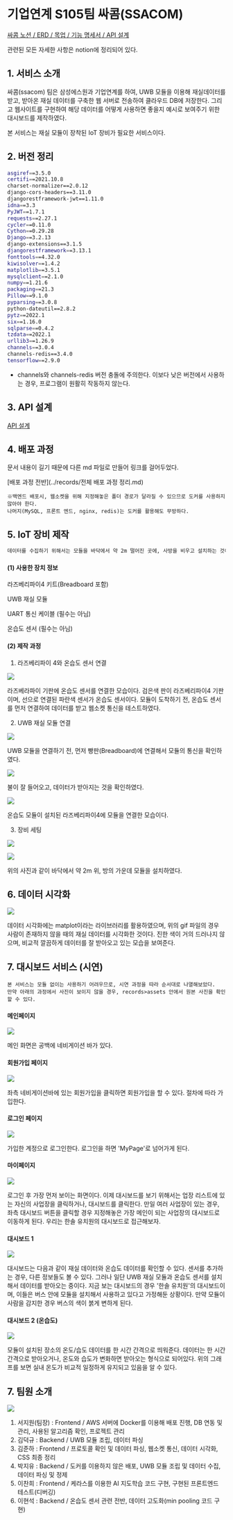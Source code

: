 # 기업연계 S105팀 싸콤(SSACOM)



[싸콤 노션 / ERD / 목업 / 기능 명세서 / API 설계](https://ninth-tax-ce2.notion.site/c000cf794ec14a3e875947da995ed7ce)

관련된 모든 자세한 사항은 notion에 정리되어 있다.








## 1. 서비스 소개

 싸콤(ssacom) 팀은 삼성에스원과 기업연계를 하여, UWB 모듈을 이용해 재실데이터를 받고, 받아온 재실 데이터를 구축한 웹 서버로 전송하여 클라우드 DB에 저장한다. 그리고 웹사이트를 구현하여 해당 데이터를 어떻게 사용하면 좋을지 예시로 보여주기 위한 대시보드를 제작하였다.

 본 서비스는 재실 모듈이 장착된 IoT 장비가 필요한 서비스이다.







## 2. 버전 정리

```bash
asgiref==3.5.0
certifi==2021.10.8
charset-normalizer==2.0.12
django-cors-headers==3.11.0
djangorestframework-jwt==1.11.0
idna==3.3
PyJWT==1.7.1
requests==2.27.1
cycler==0.11.0
Cython==0.29.28
Django==3.2.13
django-extensions==3.1.5
djangorestframework==3.13.1
fonttools==4.32.0
kiwisolver==1.4.2
matplotlib==3.5.1
mysqlclient==2.1.0
numpy==1.21.6
packaging==21.3
Pillow==9.1.0
pyparsing==3.0.8
python-dateutil==2.8.2
pytz==2022.1
six==1.16.0
sqlparse==0.4.2
tzdata==2022.1
urllib3==1.26.9
channels==3.0.4
channels-redis==3.4.0
tensorflow==2.9.0
```

- channels와 channels-redis 버전 충돌에 주의한다. 이보다 낮은 버전에서 사용하는 경우, 프로그램이 원활히 작동하지 않는다.









## 3. API 설계

[API 설계](https://www.notion.so/7136f146e4a34c0dbe6b9d2deccb8ae9)







## 4. 배포 과정

문서 내용이 길기 때문에 다른 md 파일로 만들어 링크를 걸어두었다.

[배포 과정 전반](../records/전체 배포 과정 정리.md)

```
※백엔드 배포시, 웹소켓을 위해 지정해놓은 폴더 경로가 달라질 수 있으므로 도커를 사용하지 않아야 한다.
나머지(MySQL, 프론트 엔드, nginx, redis)는 도커를 활용해도 무방하다.
```









## 5. IoT 장비 제작

```bash
데이터를 수집하기 위해서는 모듈을 바닥에서 약 2m 떨어진 곳에, 사방을 비우고 설치하는 것이 기본이다.
```

#### (1) 사용한 장치 정보

라즈베리파이4 키트(Breadboard 포함)

UWB 재실 모듈

UART 통신 케이블 (필수는 아님)

온습도 센서 (필수는 아님)






#### (2) 제작 과정

1. 라즈베리파이 4와 온습도 센서 연결

![](records/assets/thsensor.jpg)

라즈베라파이 기판에 온습도 센서를 연결한 모습이다. 검은색 판이 라즈베리파이4 기판이며, 선으로 연결된 파란색 센서가 온습도 센서이다. 모듈이 도착하기 전, 온습도 센서를 먼저 연결하여 데이터를 받고 웹소켓 통신을 테스트하였다.






2. UWB 재실 모듈 연결

![](records/assets/moduleoff.png) 

UWB 모듈을 연결하기 전, 먼저 빵판(Breadboard)에 연결해서 모듈의 통신을 확인하였다.






![](records/assets/moduleon.png)

불이 잘 들어오고, 데이터가 받아지는 것을 확인하였다.






![](records/assets/raspberrypi.jpg)

온습도 모듈이 설치된 라즈베리파이4에 모듈을 연결한 모습이다.






3. 장비 세팅

![](records/assets/use1.jpg)



![](records/assets/use2.jpg)

위의 사진과 같이 바닥에서 약 2m 위, 방의 가운데 모듈을 설치하였다.








## 6. 데이터 시각화

![](records/assets/nopersondata.gif)

데이터 시각화에는 matplot이라는 라이브러리를 활용하였으며, 위의 gif 파일의 경우 사람이 존재하지 않을 때의 재실 데이터를 시각화한 것이다. 진한 색이 거의 드러나지 않으며, 비교적 깔끔하게 데이터를 잘 받아오고 있는 모습을 보여준다.












## 7. 대시보드 서비스 (시연)

```
본 서비스는 모듈 없이는 사용하기 어려우므로, 시연 과정을 따라 순서대로 나열해보았다.
만약 아래의 과정에서 사진이 보이지 않을 경우, records>assets 안에서 원본 사진을 확인할 수 있다.
```

#### 메인페이지

![](records/assets/mainpage.png)

메인 화면은 공백에 네비게이션 바가 있다.








#### 회원가입 페이지

![](records/assets/signup.png)

좌측 네비게이션바에 있는 회원가입을 클릭하면 회원가입을 할 수 있다. 절차에 따라 가입한다.








#### 로그인 페이지

![](records/assets/login.png)

가입한 계정으로 로그인한다. 로그인을 하면 'MyPage'로 넘어가게 된다.








#### 마이페이지

![](records/assets/mypage.png)

로그인 후 가장 먼저 보이는 화면이다. 이제 대시보드를 보기 위해서는 업장 리스트에 있는 자신의 사업장을 클릭하거나, 대시보드를 클릭한다. 만일 여러 사업장이 있는 경우, 좌측 대시보드 버튼을 클릭할 경우 지정해놓은 가장 메인이 되는 사업장의 대시보드로 이동하게 된다. 우리는 한솔 유치원의 대시보드로 접근해보자.








#### 대시보드 1

![](records/assets/dashboard.PNG)

대시보드는 다음과 같이 재실 데이터와 온습도 데이터를 확인할 수 있다. 센서를 추가하는 경우, 다른 정보들도 볼 수 있다. 그러나 일단 UWB 재실 모듈과 온습도 센서를 설치해서 데이터를 받아오는 중이다. 지금 보는 대시보드의 경우 '한솔 유치원'의 대시보드이며, 이들은 버스 안에 모듈을 설치해서 사용하고 있다고 가정해둔 상황이다. 만약 모듈이 사람을 감지한 경우 버스의 색이 붉게 변하게 된다.








#### 대시보드 2 (온습도)

![](records/assets/dashboard2.png)

모듈이 설치된 장소의 온도/습도 데이터를 한 시간 간격으로 띄워준다. 데이터는 한 시간 간격으로 받아오거나, 온도와 습도가 변화하면 받아오는 형식으로 되어있다. 위의 그래프를 보면 실내 온도가 비교적 일정하게 유지되고 있음을 알 수 있다.









## 7. 팀원 소개

![](records/assets/role.png)

1. 서지원(팀장) :  Frontend / AWS 서버에 Docker를 이용해 배포 진행, DB 연동 및 관리, 사용된 알고리즘 확인, 프로젝트 관리
2. 김덕규 : Backend / UWB 모듈 조립, 데이터 파싱
3. 김준하 : Frontend / 프로토콜 확인 및 데이터 파싱, 웹소켓 통신, 데이터 시각화, CSS 최종 정리
4. 박지유 : Backend / 도커를 이용하지 않은 배포, UWB 모듈 조립 및 데이터 수집, 데이터 파싱 및 정제
5. 이찬희 : Frontend / 케라스를 이용한 AI 지도학습 코드 구현, 구현된 프론트엔드 테스트(디버깅)
6. 이현석 : Backend /  온습도 센서 관련 전반, 데이터 고도화(min pooling 코드 구현)


